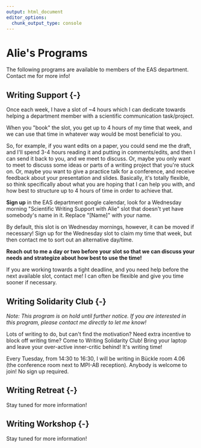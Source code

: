 ```yaml
---
output: html_document
editor_options:
  chunk_output_type: console
---
```


# Alie's Programs



The following programs are available to members of the EAS department. Contact me for more info!

## Writing Support {-}

Once each week, I have a slot of ~4 hours which I can dedicate towards helping a department member with a scientific communication task/project. 

When you "book" the slot, you get up to 4 hours of my time that week, and we can use that time in whatever way would be most beneficial to you. 

So, for example, if you want edits on a paper, you could send me the draft, and I'll spend 3-4 hours reading it and putting in comments/edits, and then I can send it back to you, and we meet to discuss. Or, maybe you only want to meet to discuss some ideas or parts of a writing project that you're stuck on. Or, maybe you want to give a practice talk for a conference, and receive feedback about your presentation and slides. Basically, it's totally flexible, so think specifically about what you are hoping that I can help you with, and how best to structure up to 4 hours of time in order to achieve that. 

**Sign up** in the EAS department google calendar, look for a Wednesday morning "Scientific Writing Support with Alie" slot that doesn't yet have somebody's name in it. Replace "[Name]" with your name. 

By default, this slot is on Wednesday mornings, however, it can be moved if necessary! Sign up for the Wednesday slot to claim my time that week, but then contact me to sort out an alternative day/time.

**Reach out to me a day or two before your slot so that we can discuss your needs and strategize about how best to use the time!**

If you are working towards a tight deadline, and you need help before the next available slot, contact me! I can often be flexible and give you time sooner if necessary.  
  
  
  
## Writing Solidarity Club {-}

*Note: This program is on hold until further notice. If you are interested in this program, please contact me directly to let me know!*

Lots of writing to do, but can't find the motivation? Need extra incentive to block off writing time? Come to Writing Solidarity Club! Bring your laptop and leave your over-active inner-critic behind! It's writing time!

Every Tuesday, from 14:30 to 16:30, I will be writing in Bückle room 4.06 (the conference room next to MPI-AB reception). Anybody is welcome to join! No sign up required.  
  
  
  
## Writing Retreat {-}

Stay tuned for more information!  
  
  
  
## Writing Workshop {-}

Stay tuned for more information!
